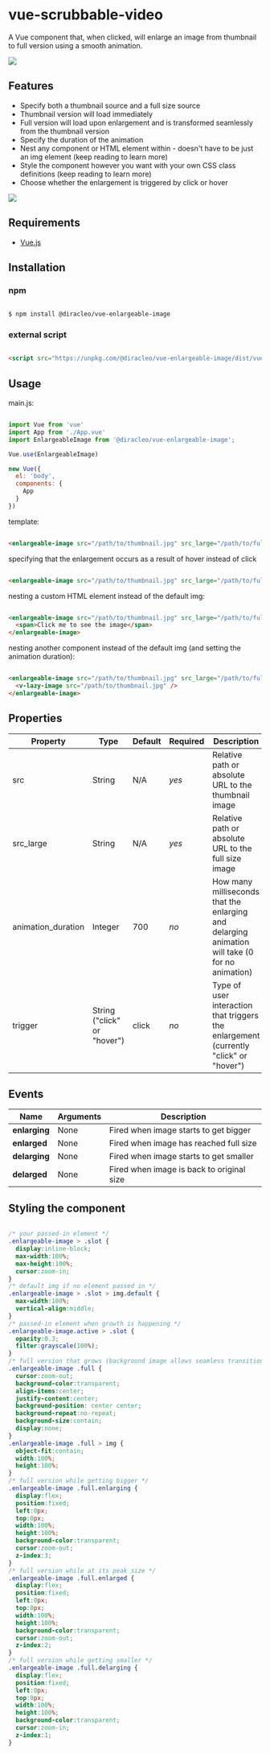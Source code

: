 # vue-scrubbable-video

A Vue component that, when clicked, will enlarge an image from thumbnail to full version using a smooth animation.

![](demo1.gif)

## Features

  * Specify both a thumbnail source and a full size source
  * Thumbnail version will load immediately
  * Full version will load upon enlargement and is transformed seamlessly from the thumbnail version
  * Specify the duration of the animation
  * Nest any component or HTML element within - doesn't have to be just an img element (keep reading to learn more)
  * Style the component however you want with your own CSS class definitions (keep reading to learn more)
  * Choose whether the enlargement is triggered by click or hover

![](demo2.gif)

## Requirements

- [Vue.js](https://github.com/vuejs/vue)

## Installation

### npm

```bash

$ npm install @diracleo/vue-enlargeable-image

```

### external script

```html

<script src="https://unpkg.com/@diracleo/vue-enlargeable-image/dist/vue-enlargeable-image.min.js"></script>

```

## Usage

main.js:

```javascript

import Vue from 'vue'
import App from './App.vue'
import EnlargeableImage from '@diracleo/vue-enlargeable-image';

Vue.use(EnlargeableImage)

new Vue({
  el: 'body',
  components: {
    App
  }
})

```

template:

```html

<enlargeable-image src="/path/to/thumbnail.jpg" src_large="/path/to/fullsize.jpg" />

```

specifying that the enlargement occurs as a result of hover instead of click

```html

<enlargeable-image src="/path/to/thumbnail.jpg" src_large="/path/to/fullsize.jpg" trigger="hover" />

```

nesting a custom HTML element instead of the default img:

```html

<enlargeable-image src="/path/to/thumbnail.jpg" src_large="/path/to/fullsize.jpg">
  <span>Click me to see the image</span>
</enlargeable-image>

```

nesting another component instead of the default img (and setting the animation duration):

```html

<enlargeable-image src="/path/to/thumbnail.jpg" src_large="/path/to/fullsize.jpg" animation_duration="2000">
  <v-lazy-image src="/path/to/thumbnail.jpg" />
</enlargeable-image>

```

## Properties

| Property           | Type                        | Default           | Required | Description                              |
| ------------------ | --------------------------- | ----------------- | -------- | ---------------------------------------- |
| src                | String                      | N/A               | *yes*    | Relative path or absolute URL to the thumbnail image                                            |
| src_large          | String                      | N/A               | *yes*    | Relative path or absolute URL to the full size image                                            |
| animation_duration | Integer                     | 700               | *no*     | How many milliseconds that the enlarging and delarging animation will take (0 for no animation) |
| trigger            | String ("click" or "hover") | click             | *no*     | Type of user interaction that triggers the enlargement (currently "click" or "hover")           |


## Events

| Name          | Arguments                                | Description                               |
| ------------- | ---------------------------------------- | ----------------------------------------- |
| **enlarging** | None                                     | Fired when image starts to get bigger     |
| **enlarged**  | None                                     | Fired when image has reached full size    |
| **delarging** | None                                     | Fired when image starts to get smaller    | 
| **delarged**  | None                                     | Fired when image is back to original size |


## Styling the component

```CSS

/* your passed-in element */
.enlargeable-image > .slot {
  display:inline-block;
  max-width:100%;
  max-height:100%;
  cursor:zoom-in;
}
/* default img if no element passed in */
.enlargeable-image > .slot > img.default {
  max-width:100%;
  vertical-align:middle;
}
/* passed-in element when growth is happening */
.enlargeable-image.active > .slot {
  opacity:0.3;
  filter:grayscale(100%);
}
/* full version that grows (background image allows seamless transition from thumbnail to full) */
.enlargeable-image .full {
  cursor:zoom-out;
  background-color:transparent;
  align-items:center;
  justify-content:center;
  background-position: center center;
  background-repeat:no-repeat;
  background-size:contain;
  display:none;
}
.enlargeable-image .full > img {
  object-fit:contain;
  width:100%;
  height:100%;
}
/* full version while getting bigger */
.enlargeable-image .full.enlarging {
  display:flex;
  position:fixed;
  left:0px;
  top:0px;
  width:100%;
  height:100%;
  background-color:transparent;
  cursor:zoom-out;
  z-index:3;
}
/* full version while at its peak size */
.enlargeable-image .full.enlarged {
  display:flex;
  position:fixed;
  left:0px;
  top:0px;
  width:100%;
  height:100%;
  background-color:transparent;
  cursor:zoom-out;
  z-index:2;
}
/* full version while getting smaller */
.enlargeable-image .full.delarging {
  display:flex;
  position:fixed;
  left:0px;
  top:0px;
  width:100%;
  height:100%;
  background-color:transparent;
  cursor:zoom-in;
  z-index:1;
}

```